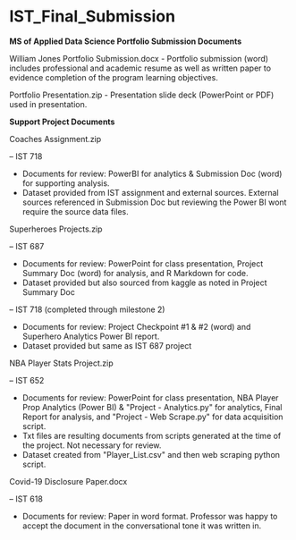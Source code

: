 # IST_Final_Submission

**MS of Applied Data Science Portfolio Submission Documents**

William Jones Portfolio Submission.docx - Portfolio submission (word) includes professional and academic resume as well as written paper to evidence completion of the program learning objectives. 

Portfolio Presentation.zip - Presentation slide deck (PowerPoint or PDF) used in presentation.

**Support Project Documents**

Coaches Assignment.zip

– IST 718 

- Documents for review: PowerBI for analytics & Submission Doc (word) for supporting analysis.
- Dataset provided from IST assignment and external sources. External sources referenced in Submission Doc but reviewing the Power BI wont require the source data files.

Superheroes Projects.zip

– IST 687

- Documents for review: PowerPoint for class presentation, Project Summary Doc (word) for analysis, and R Markdown for code.
- Dataset provided but also sourced from kaggle as noted in Project Summary Doc

– IST 718 (completed through milestone 2)

- Documents for review: Project Checkpoint #1 & #2 (word) and Superhero Analytics Power BI report.
- Dataset provided but same as IST 687 project

NBA Player Stats Project.zip

– IST 652 

- Documents for review: PowerPoint for class presentation, NBA Player Prop Analytics (Power BI) & "Project - Analytics.py" for analytics, Final Report for analysis, and "Project - Web Scrape.py" for data acquisition script.
- Txt files are resulting documents from scripts generated at the time of the project. Not necessary for review.
- Dataset created from "Player_List.csv" and then web scraping python script. 

Covid-19 Disclosure Paper.docx

– IST 618 

- Documents for review: Paper in word format. Professor was happy to accept the document in the conversational tone it was written in.

